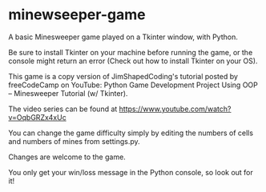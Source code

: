 # minewseeper-game
A basic Minesweeper game played on a Tkinter window, with Python.

Be sure to install Tkinter on your machine before running the game, or the console might return an  error (Check out how to install Tkinter on your OS).

This game is a copy version of JimShapedCoding's tutorial posted by freeCodeCamp on YouTube: Python Game Development Project Using OOP – Minesweeper Tutorial (w/ Tkinter).

The video series can be found at https://www.youtube.com/watch?v=OqbGRZx4xUc

You can change the game difficulty simply by editing the numbers of cells and numbers of mines from settings.py.

Changes are welcome to the game.

You only get your win/loss message in the Python console, so look out for it!
